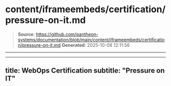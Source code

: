 # content/iframeembeds/certification/pressure-on-it.md

> **Source**: https://github.com/pantheon-systems/documentation/blob/main/content/iframeembeds/certification/pressure-on-it.md
> **Generated**: 2025-10-08 12:11:56

---

---
title: WebOps Certification
subtitle: "Pressure on IT"
---

<Partial file="certification-guide/pressure-on-it.md" />
